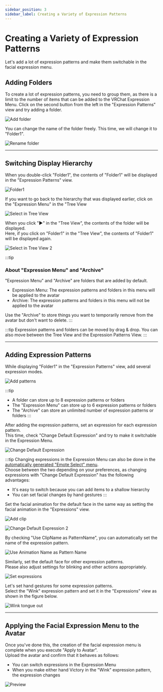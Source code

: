 ```yaml
---
sidebar_position: 3
sidebar_label: Creating a Variety of Expression Patterns
---
```


# Creating a Variety of Expression Patterns

Let's add a lot of expression patterns and make them switchable in the facial expression menu.

## Adding Folders

To create a lot of expression patterns, you need to group them, as there is a limit to the number of items that can be added to the VRChat Expression Menu.
Click on the second button from the left in the "Expression Patterns" view and try adding a folder.

![Add folder](add_group.png)

You can change the name of the folder freely. This time, we will change it to "Folder1".

![Rename folder](rename_group.png)

---

## Switching Display Hierarchy

When you double-click "Folder1", the contents of "Folder1" will be displayed in the "Expression Patterns" view.

![Folder1](group1.png)

If you want to go back to the hierarchy that was displayed earlier, click on the "Expression Menu" in the "Tree View

![Select in Tree View](select_hierarchy.png)

When you click "▶" in the "Tree View", the contents of the folder will be displayed.  
Here, if you click on "Folder1" in the "Tree View", the contents of "Folder1" will be displayed again.

![Select in Tree View 2](select_hierarchy2.png)

:::tip
### About "Expression Menu" and "Archive"

"Expression Menu" and "Archive" are folders that are added by default.

- Expression Menu: The expression patterns and folders in this menu will be applied to the avatar
- Archive: The expression patterns and folders in this menu will not be applied to the avatar

Use the "Archive" to store things you want to temporarily remove from the avatar but don't want to delete.
:::

:::tip
Expression patterns and folders can be moved by drag & drop. 
You can also move between the Tree View and the Expression Patterns View.
:::

---

## Adding Expression Patterns

While displaying "Folder1" in the "Expression Patterns" view, add several expression modes.  

![Add patterns](add_modes.png)

:::tip
- A folder can store up to 8 expression patterns or folders
- The "Expression Menu" can store up to 6 expression patterns or folders
- The "Archive" can store an unlimited number of expression patterns or folders
:::

After adding the expression patterns, set an expression for each expression pattern.  
This time, check "Change Default Expression" and try to make it switchable in the Expression Menu.

![Change Default Expression](change_default_face.png)

:::tip
Changing expressions in the Expression Menu can also be done in the [automatically generated "Emote Select" menu](../../optional-functions/emote-lock/).  
Choose between the two depending on your preferences, as changing expressions with "Change Default Expression" has the following advantages:
- It's easy to switch because you can add items to a shallow hierarchy
- You can set facial changes by hand gestures
:::

Set the facial animation for the default face in the same way as setting the facial animation in the "Expressions" view.

![Add clip](add_clip.png)

![Change Default Expression 2](change_default_face2.png)

By checking "Use ClipName as PatternName", you can automatically set the name of the expression pattern.

![Use Animation Name as Pattern Name](use_clip_name.png)

Similarly, set the default face for other expression patterns.  
Please also adjust settings for blinking and other actions appropriately.

![Set expressions](set_expressions.png)

Let's set hand gestures for some expression patterns.  
Select the "Wink" expression pattern and set it in the "Expressions" view as shown in the figure below.

![Wink tongue out](wink_tang.png)

---

## Applying the Facial Expression Menu to the Avatar

Once you've done this, the creation of the facial expression menu is complete when you execute "Apply to Avatar".  
Upload the avatar and confirm that it behaves as follows:

- You can switch expressions in the Expression Menu
- When you make either hand Victory in the "Wink" expression pattern, the expression changes

![Preview](preview.png)
